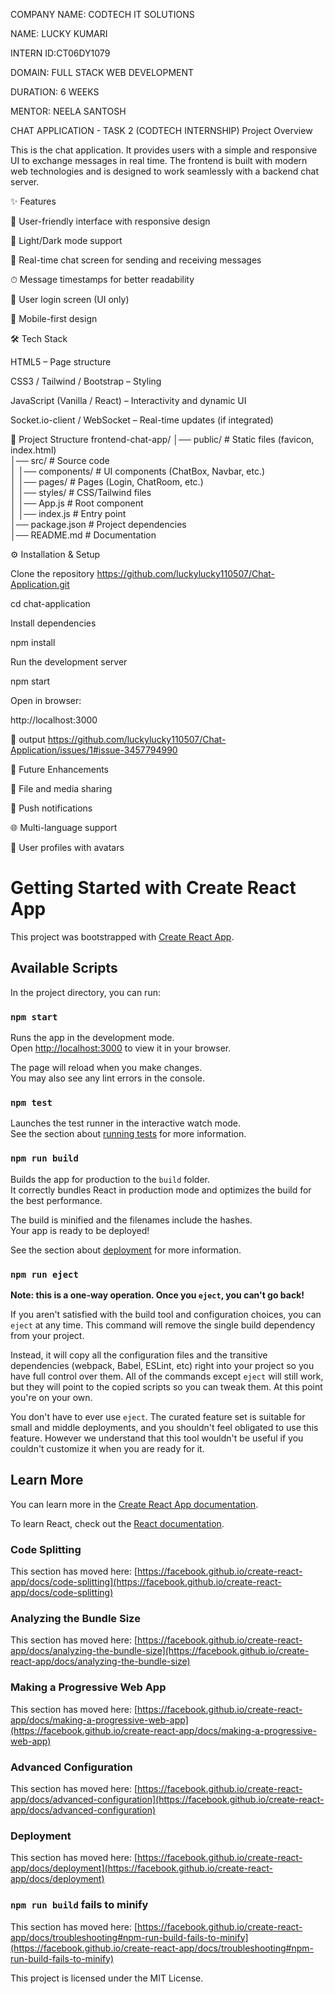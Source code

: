 COMPANY NAME: CODTECH IT SOLUTIONS

NAME: LUCKY KUMARI

INTERN ID:CT06DY1079

DOMAIN: FULL STACK WEB DEVELOPMENT

DURATION: 6 WEEKS

MENTOR: NEELA SANTOSH

CHAT APPLICATION - TASK 2 (CODTECH INTERNSHIP)
Project Overview

This is the chat application. It provides users with a simple and responsive UI to exchange messages in real time. The frontend is built with modern web technologies and is designed to work seamlessly with a backend chat server.

✨ Features

🎨 User-friendly interface with responsive design

🌙 Light/Dark mode support

💬 Real-time chat screen for sending and receiving messages

⏱ Message timestamps for better readability

👤 User login screen (UI only)

📱 Mobile-first design



🛠️ Tech Stack

HTML5 – Page structure

CSS3 / Tailwind / Bootstrap – Styling

JavaScript (Vanilla / React) – Interactivity and dynamic UI

Socket.io-client / WebSocket – Real-time updates (if integrated)

📂 Project Structure
frontend-chat-app/
│── public/            # Static files (favicon, index.html)  
│── src/               # Source code  
│   │── components/    # UI components (ChatBox, Navbar, etc.)  
│   │── pages/         # Pages (Login, ChatRoom, etc.)  
│   │── styles/        # CSS/Tailwind files  
│   │── App.js         # Root component  
│   │── index.js       # Entry point  
│── package.json       # Project dependencies  
│── README.md          # Documentation  

⚙️ Installation & Setup

Clone the repository
https://github.com/luckylucky110507/Chat-Application.git

cd chat-application


Install dependencies

npm install


Run the development server

npm start


Open in browser:

http://localhost:3000

📸 output 
https://github.com/luckylucky110507/Chat-Application/issues/1#issue-3457794990


🎯 Future Enhancements

📎 File and media sharing

🔔 Push notifications

🌐 Multi-language support

👤 User profiles with avatars
# Getting Started with Create React App

This project was bootstrapped with [Create React App](https://github.com/facebook/create-react-app).

## Available Scripts

In the project directory, you can run:

### `npm start`

Runs the app in the development mode.\
Open [http://localhost:3000](http://localhost:3000) to view it in your browser.

The page will reload when you make changes.\
You may also see any lint errors in the console.

### `npm test`

Launches the test runner in the interactive watch mode.\
See the section about [running tests](https://facebook.github.io/create-react-app/docs/running-tests) for more information.

### `npm run build`

Builds the app for production to the `build` folder.\
It correctly bundles React in production mode and optimizes the build for the best performance.

The build is minified and the filenames include the hashes.\
Your app is ready to be deployed!

See the section about [deployment](https://facebook.github.io/create-react-app/docs/deployment) for more information.

### `npm run eject`

**Note: this is a one-way operation. Once you `eject`, you can't go back!**

If you aren't satisfied with the build tool and configuration choices, you can `eject` at any time. This command will remove the single build dependency from your project.

Instead, it will copy all the configuration files and the transitive dependencies (webpack, Babel, ESLint, etc) right into your project so you have full control over them. All of the commands except `eject` will still work, but they will point to the copied scripts so you can tweak them. At this point you're on your own.

You don't have to ever use `eject`. The curated feature set is suitable for small and middle deployments, and you shouldn't feel obligated to use this feature. However we understand that this tool wouldn't be useful if you couldn't customize it when you are ready for it.

## Learn More

You can learn more in the [Create React App documentation](https://facebook.github.io/create-react-app/docs/getting-started).

To learn React, check out the [React documentation](https://reactjs.org/).

### Code Splitting

This section has moved here: [https://facebook.github.io/create-react-app/docs/code-splitting](https://facebook.github.io/create-react-app/docs/code-splitting)

### Analyzing the Bundle Size

This section has moved here: [https://facebook.github.io/create-react-app/docs/analyzing-the-bundle-size](https://facebook.github.io/create-react-app/docs/analyzing-the-bundle-size)

### Making a Progressive Web App

This section has moved here: [https://facebook.github.io/create-react-app/docs/making-a-progressive-web-app](https://facebook.github.io/create-react-app/docs/making-a-progressive-web-app)

### Advanced Configuration

This section has moved here: [https://facebook.github.io/create-react-app/docs/advanced-configuration](https://facebook.github.io/create-react-app/docs/advanced-configuration)

### Deployment

This section has moved here: [https://facebook.github.io/create-react-app/docs/deployment](https://facebook.github.io/create-react-app/docs/deployment)

### `npm run build` fails to minify

This section has moved here: [https://facebook.github.io/create-react-app/docs/troubleshooting#npm-run-build-fails-to-minify](https://facebook.github.io/create-react-app/docs/troubleshooting#npm-run-build-fails-to-minify)





This project is licensed under the MIT License.
